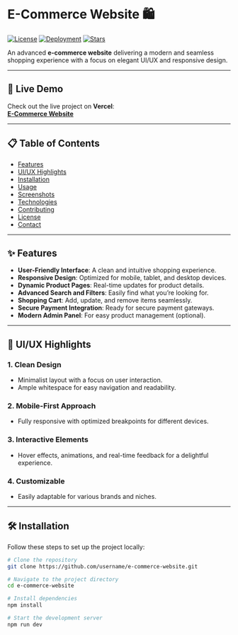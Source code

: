 # E-Commerce Website 🛍️

[![License](https://img.shields.io/badge/license-MIT-green)](LICENSE)
[![Deployment](https://img.shields.io/badge/Deployed%20on-Vercel-blueviolet)](https://hackthone-two.vercel.app/)
[![Stars](https://img.shields.io/github/stars/username/e-commerce-website?style=social)](https://github.com/username/e-commerce-website/stargazers)

An advanced **e-commerce website** delivering a modern and seamless shopping experience with a focus on elegant UI/UX and responsive design.

---

## 🌟 Live Demo

Check out the live project on **Vercel**:  
**[E-Commerce Website]()**

---

## 📋 Table of Contents

- [Features](#features)
- [UI/UX Highlights](#uiux-highlights)
- [Installation](#installation)
- [Usage](#usage)
- [Screenshots](#screenshots)
- [Technologies](#technologies)
- [Contributing](#contributing)
- [License](#license)
- [Contact](#contact)

---

## ✨ Features

- **User-Friendly Interface**: A clean and intuitive shopping experience.
- **Responsive Design**: Optimized for mobile, tablet, and desktop devices.
- **Dynamic Product Pages**: Real-time updates for product details.
- **Advanced Search and Filters**: Easily find what you’re looking for.
- **Shopping Cart**: Add, update, and remove items seamlessly.
- **Secure Payment Integration**: Ready for secure payment gateways.
- **Modern Admin Panel**: For easy product management (optional).

---

## 🎨 UI/UX Highlights

### 1. **Clean Design**
   - Minimalist layout with a focus on user interaction.
   - Ample whitespace for easy navigation and readability.

### 2. **Mobile-First Approach**
   - Fully responsive with optimized breakpoints for different devices.

### 3. **Interactive Elements**
   - Hover effects, animations, and real-time feedback for a delightful experience.

### 4. **Customizable**
   - Easily adaptable for various brands and niches.

---

## 🛠️ Installation

Follow these steps to set up the project locally:

```bash
# Clone the repository
git clone https://github.com/username/e-commerce-website.git

# Navigate to the project directory
cd e-commerce-website

# Install dependencies
npm install

# Start the development server
npm run dev
